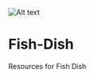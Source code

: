 ![Alt text](https://user-images.githubusercontent.com/1878314/73873949-85ee7b00-484a-11ea-860d-a3a5d146f1a9.png)
# Fish-Dish
Resources for Fish Dish
